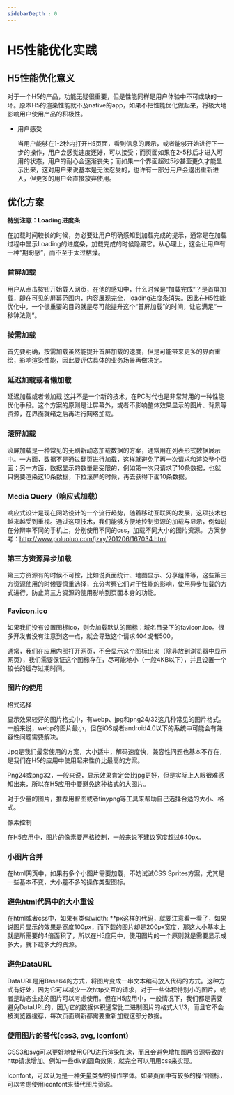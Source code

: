 ```yaml
---
sidebarDepth : 0
---
```


# H5性能优化实践

## H5性能优化意义

对于一个H5的产品，功能无疑很重要，但是性能同样是用户体验中不可或缺的一环。原本H5的渲染性能就不及native的app，如果不把性能优化做起来，将极大地影响用户使用产品的积极性。

- 用户感受

    当用户能够在1-2秒内打开H5页面，看到信息的展示，或者能够开始进行下一步的操作，用户会感觉速度还好，可以接受；而页面如果在2-5秒后才进入可用的状态，用户的耐心会逐渐丧失；而如果一个界面超过5秒甚至更久才能显示出来，这对用户来说基本是无法忍受的，也许有一部分用户会退出重新进入，但更多的用户会直接放弃使用。

## 优化方案

**特别注意：Loading进度条**

在加载时间较长的时候，务必要让用户明确感知到加载完成的提示，通常是在加载过程中显示Loading的进度条，加载完成的时候隐藏它。从心理上，这会让用户有一种“期盼感”，而不至于太过枯燥。


### 首屏加载

用户从点击按钮开始载入网页，在他的感知中，什么时候是“加载完成”？是首屏加载，即在可见的屏幕范围内，内容展现完全，loading进度条消失。因此在H5性能优化中，一个很重要的目的就是尽可能提升这个“首屏加载”的时间，让它满足“一秒钟法则”。

### 按需加载

首先要明确，按需加载虽然能提升首屏加载的速度，但是可能带来更多的界面重绘，影响渲染性能，因此要评估具体的业务场景再做决定。

### 延迟加载或者懒加载

延迟加载或者懒加载
这并不是一个新的技术，在PC时代也是非常常用的一种性能优化手段。这个方案的原则是让屏幕外，或者不影响整体效果显示的图片、背景等资源，在界面就绪之后再进行网络加载。

### 滚屏加载

滚屏加载是一种常见的无刷新动态加载数据的方案，通常用在列表形式数据展示中。一方面，数据不是通过翻页进行加载，这样就避免了再一次请求和渲染整个页面；另一方面，数据显示的数量是受限的，例如第一次只请求了10条数据，也就只需要渲染这10条数据，下拉滚屏的时候，再去获得下面10条数据。

### Media Query（响应式加载）

响应式设计是现在网站设计的一个流行趋势，随着移动互联网的发展，这项技术也越来越受到重视。通过这项技术，我们能够方便地控制资源的加载与显示，例如说在分辨率不同的手机上，分别使用不同的css，加载不同大小的图片资源。 方案参考：http://www.poluoluo.com/jzxy/201206/167034.html

### 第三方资源异步加载

第三方资源有的时候不可控，比如说页面统计、地图显示、分享组件等，这些第三方资源使用的时候要慎重选择，充分考察它们对于性能的影响，使用异步加载的方式进行，防止第三方资源的使用影响到页面本身的功能。


### Favicon.ico

如果我们没有设置图标ico，则会加载默认的图标：域名目录下的favicon.ico。很多开发者没有注意到这一点，就会导致这个请求404或者500。

通常，我们在应用内部打开网页，不会显示这个图标出来（除非放到浏览器中显示网页），我们需要保证这个图标存在，尽可能地小（一般4KB以下），并且设置一个较长的缓存过期时间。

### 图片的使用

格式选择

显示效果较好的图片格式中，有webp、jpg和png24/32这几种常见的图片格式。一般来说，webp的图片最小，但在iOS或者android4.0以下的系统中可能会有兼容性问题需要解决。

Jpg是我们最常使用的方案，大小适中，解码速度快，兼容性问题也基本不存在，是我们在H5的应用中使用起来性价比最高的方案。

Png24或png32，一般来说，显示效果肯定会比jpg更好，但是实际上人眼很难感知出来，所以在H5应用中要避免这种格式的大图片。

对于少量的图片，推荐用智图或者tinypng等工具来帮助自己选择合适的大小、格式。

像素控制

在H5应用中，图片的像素要严格控制，一般来说不建议宽度超过640px。

### 小图片合并

在html网页中，如果有多个小图片需要加载，不妨试试CSS Sprites方案，尤其是一些基本不变，大小差不多的操作类型图标。

### 避免html代码中的大小重设

在html或者css中，如果有类似width: **px这样的代码，就要注意看一看了，如果说图片显示的效果是宽度100px，而下载的图片却是200px宽度，那这大小基本上就是所需要的4倍面积了，所以在H5应用中，使用图片的一个原则就是需要显示成多大，就下载多大的资源。

### 避免DataURL

DataURL是用Base64的方式，将图片变成一串文本编码放入代码的方式。这种方式有好处，因为它可以减少一次http交互的请求，对于一些体积特别小的图片，或者是动态生成的图片可以考虑使用。但在H5应用中，一般情况下，我们都是需要避免DataURL的，因为它的数据体积通常比二进制图片的格式大1/3，而且它不会被浏览器缓存，每次页面刷新都需要重新加载这部分数据。

### 使用图片的替代(css3, svg, iconfont)

CSS3和svg可以更好地使用GPU进行渲染加速，而且会避免增加图片资源导致的http请求增加。例如一些div的圆角效果，就完全可以用用css来实现。

Iconfont，可以认为是一种矢量类型的操作字体。如果页面中有较多的操作图标，可以考虑使用iconfont来替代图片资源。



